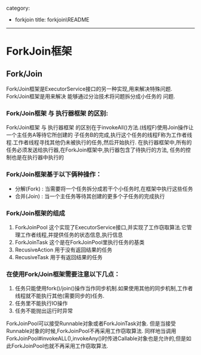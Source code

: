 category: 
- forkjoin
title: forkjoin\README
---
# ForkJoin框架


## Fork/Join

Fork/Join框架是ExecutorService接口的另一种实现,用来解决特殊问题.
Fork/Join框架是用来解决  能够通过分治技术将问题拆分成小任务的  问题.

### Fork/Join框架 与 执行器框架 的区别:

Fork/Join框架 与 执行器框架 的区别在于invokeAll()方法.(线程F)使用Join操作让一个主任务A等待它所创建的
子任务B的完成,执行这个任务的线程F称为工作者线程.工作者线程寻找其他仍未被执行的任务,然后开始执行.
在执行器框架中,所有的任务必须发送给执行器,在ForkJoin框架中,执行器包含了待执行的方法,
任务的控制也是在执行器中执行的


### Fork/Join框架基于以下俩种操作：
* 分解(Fork) : 当需要将一个任务拆分成若干个小任务时,在框架中执行这些任务
* 合并(Join) : 当一个主任务等待其创建的更多个子任务的完成执行


### Fork/Join框架的组成
1. ForkJoinPool  这个实现了ExecutorService接口,并实现了工作窃取算法.它管理工作者线程,并提供任务的状态信息,执行信息
2. ForkJoinTask	这个是在ForkJoinPool里执行任务的基类
3. RecusiveAction	用于没有返回结果的任务
4. RecusiveTask		用于有返回结果的任务


### 在使用Fork/Join框架需要注意以下几点：
1. 任务只能使用fork()/join()操作当作同步机制.如果使用其他的同步机制,工作者线程就不能执行其他(需要同步的)任务.
2. 任务里不能执行IO操作
3. 任务不能抛出运行时异常


ForkJoinPool可以接受Runnable对象或者ForkJoinTask对象.
但是当接受Runnable对象的时候,ForkJoinPool不再采用工作窃取算法.
同样地当调用ForkJoinPool#invokeALL(),invokeAny()时传进Callable对象也是允许的,但是如此ForkJoinPool也就不再采用工作窃取算法.
